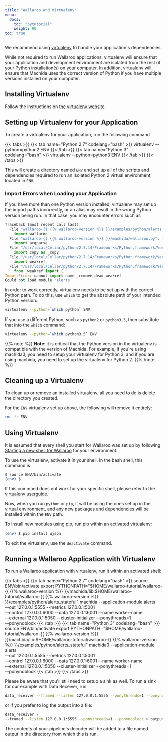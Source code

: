 ```yaml
---
title: "Wallaroo and Virtualenv"
menu:
  docs:
    toc: "pytutorial"
    weight: 90
toc: true
---
```

We recommend using [virtualenv](https://virtualenv.pypa.io/en/stable/) to handle your application's dependencies.

While not required to run Wallaroo applications, virtualenv will ensure that your application and development environment are isolated from the rest of your Python installation(s) on your computer. In addition, virtualenv will ensure that Machida uses the correct version of Python if you have multiple versions installed on your computer.

## Installing Virtualenv

Follow the instructions on [the virtualenv website](https://virtualenv.pypa.io/en/stable/installation/).

## Setting up Virtualenv for your Application

To create a virtualenv for your application, run the following command


{{< tabs >}}
{{< tab name="Python 2.7" codelang="bash" >}}
virtualenv --python=python2 ENV
{{< /tab >}}
{{< tab name="Python 3" codelang="bash" >}}
virtualenv --python=python3 ENV
{{< /tab >}}
{{< /tabs >}}

This will create a directory named `ENV` and set up all of the scripts and dependencies required to run an isolated Python 2 virtual environment, located in `ENV`.

### Import Errors when Loading your Application

If you have more than one Python version installed, virtualenv may set up the import paths incorrectly, or an alias may result in the wrong Python version being run. In that case, you may encounter errors such as

```python
Traceback (most recent call last):
  File "wallaroo-{{ {{% wallaroo-version %}} }}/examples/python/alerts_stateful/alerts.py", line 18, in <module>
    import wallaroo
  File "wallaroo-{{ {{% wallaroo-version %}} }}/machida/wallaroo.py", line 16, in <module>
    import argparse
  File "/usr/local/Cellar/python/2.7.14/Frameworks/Python.framework/Versions/2.7/lib/python2.7/argparse.py", line 86, in <module>
    import copy as _copy
  File "/usr/local/Cellar/python/2.7.14/Frameworks/Python.framework/Versions/2.7/lib/python2.7/copy.py", line 52, in <module>
    import weakref
  File "/usr/local/Cellar/python/2.7.14/Frameworks/Python.framework/Versions/2.7/lib/python2.7/weakref.py", line 14, in <module>
    from _weakref import (
ImportError: cannot import name _remove_dead_weakref
Could not load module 'alerts'
```

In order to work correctly, virtualenv needs to be set up with the correct Python path. To do this, use `which` to get the absolute path of your intended Python version:

```bash
virtualenv --python=`which python` ENV
```

If you use a different Python, such as `python2` or `python3.5`, then substitute that into the `which` command:

```bash
virtualenv --python=`which python3.5` ENV
```

{{% note %}}
**Note**: it is critical that the Python version in the virtualenv is compatible with the version of Machida. For example, if you're using machida3, you need to setup your virtualenv for Python 3, and if you are using machida, you need to set up the virtualenv for Python 2.
{{% /note %}}

## Cleaning up a Virtualenv

To clean up or remove an installed virtualenv, all you need to do is delete the directory you created.

For the `ENV` virtualenv set up above, the following will remove it entirely:

```bash
rm -fr ENV
```

## Using Virtualenv

It is assumed that every shell you start for Wallaroo was set up by following [Starting a new shell for Wallaroo](/python-tutorial/starting-a-new-shell/) for your environment.

To use the virtualenv, activate it in your shell. In the bash shell, this command is

```bash
$ source ENV/bin/activate
(env) $
```

If this command does not work for your specific shell, please refer to the [virtualenv userguide](https://virtualenv.pypa.io/en/stable/userguide/#activate-script).


Now, when you run `python` or `pip`, it will be using the ones set up in the virtual environment, and any new packages and dependencies will be installed within the `ENV` path.

To install new modules using pip, run pip within an activated virtualenv:

```bash
(env) $ pip install ujson
```

To exit the virtualenv, use the `deactivate` command.

## Running a Wallaroo Application with Virtualenv

To run a Wallaroo application with virtualenv, run it within an activated shell:

{{< tabs >}}
{{< tab name="Python 2.7" codelang="bash" >}}
source ENV/bin/activate
export PYTHONPATH="$HOME/wallaroo-tutorial/wallaroo-{{ {{% wallaroo-version %}} }}/machida/lib:$HOME/wallaroo-tutorial/wallaroo-{{ {{% wallaroo-version %}} }}/examples/python/alerts_stateful"
machida --application-module alerts \
  --out 127.0.0.1:5555 --metrics 127.0.0.1:5001 \
  --control 127.0.0.1:6000 --data 127.0.0.1:6001 --name worker-name \
  --external 127.0.0.1:5050 --cluster-initializer --ponythreads=1 \
  --ponynoblock
{{< /tab >}}
{{< tab name="Python 3" codelang="bash" >}}
source ENV/bin/activate
export PYTHONPATH="$HOME/wallaroo-tutorial/wallaroo-{{ {{% wallaroo-version %}} }}/machida/lib:$HOME/wallaroo-tutorial/wallaroo-{{ {{% wallaroo-version %}} }}/examples/python/alerts_stateful"
machida3 --application-module alerts \
  --out 127.0.0.1:5555 --metrics 127.0.0.1:5001 \
  --control 127.0.0.1:6000 --data 127.0.0.1:6001 --name worker-name \
  --external 127.0.0.1:5050 --cluster-initializer --ponythreads=1 \
  --ponynoblock
{{< /tab >}}
{{< /tabs >}}

Please be aware that you'll still need to setup a sink as well. To run a sink for our example with Data Receiver, run

```bash
data_receiver --framed --listen 127.0.0.1:5555 --ponythreads=1 --ponynoblock
```

or if you prefer to log the output into a file:

```bash
data_receiver \
--framed --listen 127.0.0.1:5555 --ponythreads=1 --ponynoblock > output
```

The contents of your pipeline's decoder will be added to a file named output in the directory from which this is run.
